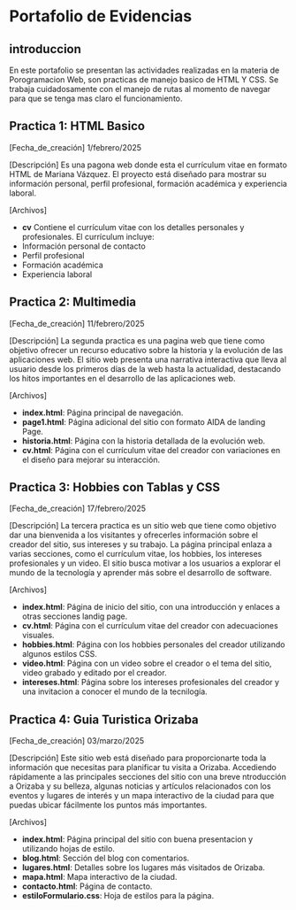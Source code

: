 # Portafolio de Evidencias

 ## introduccion

En este portafolio se presentan las actividades realizadas en la materia de Porogramacion Web, son practicas de manejo basico de HTML Y CSS. Se trabaja cuidadosamente con el manejo de rutas al momento de navegar para que se tenga mas claro el funcionamiento.

## Practica 1: HTML Basico

 [Fecha_de_creación]   1/febrero/2025

 [Descripción] Es una pagona web donde esta el  currículum vitae en formato HTML de Mariana Vázquez. El proyecto está diseñado para mostrar su información personal, perfil profesional, formación académica y experiencia laboral.

 [Archivos]
- **cv** Contiene el currículum vitae con los detalles personales y profesionales.
El currículum incluye:
- Información personal de contacto
- Perfil profesional
- Formación académica
- Experiencia laboral

## Practica 2: Multimedia

 [Fecha_de_creación]   11/febrero/2025

 [Descripción] La segunda practica es una pagina web que tiene como objetivo ofrecer un recurso educativo sobre la historia y la evolución de las aplicaciones web. El sitio web presenta una narrativa interactiva que lleva al usuario desde los primeros días de la web hasta la actualidad, destacando los hitos importantes en el desarrollo de las aplicaciones web.


 [Archivos]
- **index.html**: Página principal de navegación.
- **page1.html**: Página adicional del sitio con formato AIDA de landing Page.
- **historia.html**: Página con la historia detallada de la evolución web.
- **cv.html**: Página con el currículum vitae del creador con variaciones en el diseño para mejorar su interacción.


## Practica 3: Hobbies con Tablas y CSS 

 [Fecha_de_creación]   17/febrero/2025

 [Descripción] La tercera practica es un sitio web que  tiene como objetivo dar una bienvenida a los visitantes y ofrecerles información sobre el creador del sitio, sus intereses y su trabajo. La página principal enlaza a varias secciones, como el currículum vitae, los hobbies, los intereses profesionales y un video. El sitio busca motivar a los usuarios a explorar el mundo de la tecnología y aprender más sobre el desarrollo de software.


 [Archivos]
- **index.html**: Página de inicio del sitio, con una introducción y enlaces a otras secciones landig page.
- **cv.html**: Página con el currículum vitae del creador con adecuaciones visuales.
- **hobbies.html**: Página con los hobbies personales del creador utilizando algunos estilos CSS.
- **video.html**: Página con un video sobre el creador o el tema del sitio, video grabado y editado por el creador.
- **intereses.html**: Página sobre los intereses profesionales del creador y una invitacion a conocer el mundo de la tecnilogía.


## Practica 4: Guia Turistica Orizaba 

 [Fecha_de_creación]   03/marzo/2025

 [Descripción] 
Este sitio web está diseñado para proporcionarte toda la información que necesitas para planificar tu visita a Orizaba. Accediendo rápidamente a las principales secciones del sitio con una breve ntroducción a Orizaba y su belleza, algunas noticias y artículos relacionados con los eventos y lugares de interés y un mapa interactivo de la ciudad para que puedas ubicar fácilmente los puntos más importantes.


 [Archivos]

- **index.html**: Página principal del sitio con buena presentacion y utilizando hojas de estilo.
- **blog.html**: Sección del blog con comentarios.
- **lugares.html**: Detalles sobre los lugares más visitados de Orizaba.
- **mapa.html**: Mapa interactivo de la ciudad.
- **contacto.html**: Página de contacto.
- **estiloFormulario.css**: Hoja de estilos para la página.


